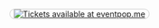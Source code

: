<p style="text-align:center">
<a href="https://eventpop.me/" style="display: inline-block; max-width: min(80vw,360px); border: 1px solid #ccc; border-radius: 1em; box-sizing: border-box; padding: 0 0.5em;"><img style="max-width: 100%; margin: 0" src="https://github.com/creatorsgarten/assets/raw/main/eventpop/en-primary-vertical.svg" alt="Tickets available at eventpop.me" /></a>
</p>